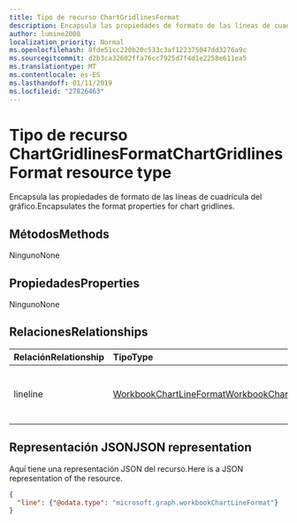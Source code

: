 ```yaml
---
title: Tipo de recurso ChartGridlinesFormat
description: Encapsula las propiedades de formato de las líneas de cuadrícula del gráfico.
author: lumine2008
localization_priority: Normal
ms.openlocfilehash: 8fde51cc220b20c533c3af122375047dd3276a9c
ms.sourcegitcommit: d2b3ca32602ffa76cc7925d7f4d1e2258e611ea5
ms.translationtype: MT
ms.contentlocale: es-ES
ms.lasthandoff: 01/11/2019
ms.locfileid: "27826463"
---
```

# <a name="chartgridlinesformat-resource-type"></a><span data-ttu-id="f1be8-103">Tipo de recurso ChartGridlinesFormat</span><span class="sxs-lookup"><span data-stu-id="f1be8-103">ChartGridlinesFormat resource type</span></span>

<span data-ttu-id="f1be8-104">Encapsula las propiedades de formato de las líneas de cuadrícula del gráfico.</span><span class="sxs-lookup"><span data-stu-id="f1be8-104">Encapsulates the format properties for chart gridlines.</span></span>


## <a name="methods"></a><span data-ttu-id="f1be8-105">Métodos</span><span class="sxs-lookup"><span data-stu-id="f1be8-105">Methods</span></span>
<span data-ttu-id="f1be8-106">Ninguno</span><span class="sxs-lookup"><span data-stu-id="f1be8-106">None</span></span>

## <a name="properties"></a><span data-ttu-id="f1be8-107">Propiedades</span><span class="sxs-lookup"><span data-stu-id="f1be8-107">Properties</span></span>
<span data-ttu-id="f1be8-108">Ninguno</span><span class="sxs-lookup"><span data-stu-id="f1be8-108">None</span></span>

## <a name="relationships"></a><span data-ttu-id="f1be8-109">Relaciones</span><span class="sxs-lookup"><span data-stu-id="f1be8-109">Relationships</span></span>
| <span data-ttu-id="f1be8-110">Relación</span><span class="sxs-lookup"><span data-stu-id="f1be8-110">Relationship</span></span> | <span data-ttu-id="f1be8-111">Tipo</span><span class="sxs-lookup"><span data-stu-id="f1be8-111">Type</span></span>   |<span data-ttu-id="f1be8-112">Descripción</span><span class="sxs-lookup"><span data-stu-id="f1be8-112">Description</span></span>|
|:---------------|:--------|:----------|
|<span data-ttu-id="f1be8-113">line</span><span class="sxs-lookup"><span data-stu-id="f1be8-113">line</span></span>|[<span data-ttu-id="f1be8-114">WorkbookChartLineFormat</span><span class="sxs-lookup"><span data-stu-id="f1be8-114">WorkbookChartLineFormat</span></span>](chartlineformat.md)|<span data-ttu-id="f1be8-p101">Representa el formato de línea de gráfico. Solo lectura.</span><span class="sxs-lookup"><span data-stu-id="f1be8-p101">Represents chart line formatting. Read-only.</span></span>|


## <a name="json-representation"></a><span data-ttu-id="f1be8-117">Representación JSON</span><span class="sxs-lookup"><span data-stu-id="f1be8-117">JSON representation</span></span>

<span data-ttu-id="f1be8-118">Aquí tiene una representación JSON del recurso.</span><span class="sxs-lookup"><span data-stu-id="f1be8-118">Here is a JSON representation of the resource.</span></span>

<!--{
  "blockType": "resource",
  "optionalProperties": [],
  "baseType": "microsoft.graph.entity",
  "@odata.type": "microsoft.graph.workbookChartGridlinesFormat"
}-->

```json
{
  "line": {"@odata.type": "microsoft.graph.workbookChartLineFormat"}
}
```


<!-- uuid: 8fcb5dbc-d5aa-4681-8e31-b001d5168d79
2015-10-25 14:57:30 UTC -->
<!-- {
  "type": "#page.annotation",
  "description": "ChartGridlinesFormat resource",
  "keywords": "",
  "section": "documentation",
  "tocPath": ""
}-->
